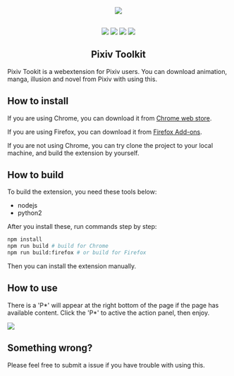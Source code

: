 <p align="center">
  <img src="https://raw.githubusercontent.com/leoding86/webextension-pixiv-toolkit/master/src/statics/icon128.png"><br><br>
</p>

<p align="center">
  <a href="https://circleci.com/gh/leoding86/webextension-pixiv-toolkit"><img src="https://img.shields.io/circleci/build/github/leoding86/webextension-pixiv-toolkit/master?logo=circleci&token=e46c87fa8bb712ab70284f1be692d0d9035da8d4"></a>
  <a href="https://chrome.google.com/webstore/detail/ajlcnbbeidbackfknkgknjefhmbngdnj"><img src="https://img.shields.io/chrome-web-store/rating/ajlcnbbeidbackfknkgknjefhmbngdnj?logo=google%20chrome&logoColor=white"></a>
  <a href="https://chrome.google.com/webstore/detail/ajlcnbbeidbackfknkgknjefhmbngdnj"><img src="https://img.shields.io/chrome-web-store/rating-count/ajlcnbbeidbackfknkgknjefhmbngdnj?logo=google%20chrome&logoColor=white"></a>
  <a href="https://addons.mozilla.org/en-US/firefox/addon/pixiv-toolkit/"><img src="https://img.shields.io/amo/rating/pixiv-toolkit?logo=mozilla%20firefox&logoColor=white"></a>
</p>

<h2 align="center">Pixiv Toolkit</h2>

Pixiv Tookit is a webextension for Pixiv users. You can download animation, manga, illusion and novel from Pixiv with using this.

## How to install
If you are using Chrome, you can download it from [Chrome web store](https://chrome.google.com/webstore/detail/pixiv-toolkit/ajlcnbbeidbackfknkgknjefhmbngdnj).

If you are using Firefox, you can download it from [Firefox Add-ons](https://addons.mozilla.org/addon/pixiv-toolkit/).

If you are not using Chrome, you can try clone the project to your local machine, and build the extension by yourself.

## How to build
To build the extension, you need these tools below:

* nodejs
* python2

After you install these, run commands step by step:

```bash
npm install
npm run build # build for Chrome
npm run build:firefox # or build for Firefox
```

Then you can install the extension manually.

## How to use

There is a 'P*' will appear at the right bottom of the page if the page has available content. Click the 'P*' to active the action panel, then enjoy.

<p><img src="https://raw.githubusercontent.com/leoding86/webextension-pixiv-toolkit/master/src/statics/img/example.gif"></p>

## Something wrong?

Please feel free to submit a issue if you have trouble with using this.
